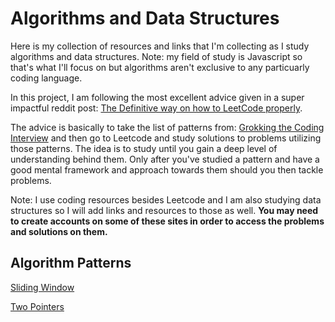 # Algorithms and Data Structures

Here is my collection of resources and links that I'm collecting as I study algorithms and data structures. Note: my field of study is Javascript so that's what I'll focus on but algorithms aren't exclusive to any particuarly coding language.

In this project, I am following the most excellent advice given in a super impactful reddit post: [The Definitive way on how to LeetCode properly](https://www.reddit.com/r/cscareerquestions/comments/sgktuv/the_definitive_way_on_how_to_leetcode_properly/).

The advice is basically to take the list of patterns from: [Grokking the Coding Interview](https://www.educative.io/courses/grokking-the-coding-interview) and then go to Leetcode and study solutions to problems utilizing those patterns. The idea is to study until you gain a deep level of understanding behind them. Only after you've studied a pattern and have a good mental framework and approach towards them should you then tackle problems.

Note: I use coding resources besides Leetcode and I am also studying data structures so I will add links and resources to those as well. **You may need to create accounts on some of these sites in order to access the problems and solutions on them.**

## Algorithm Patterns

[Sliding Window](algorithms/sliding-window/README.md)

[Two Pointers](algorithms/two-pointers/README.md)
